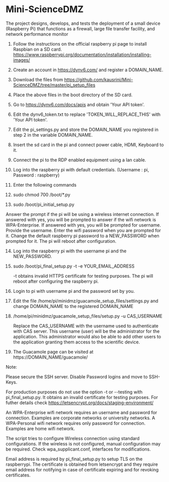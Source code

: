 # Mini-ScienceDMZ
The project designs, develops, and tests the deployment of a small device (Raspberry Pi) that functions as a firewall, large file transfer facility, and network performance monitor

1. Follow the instructions on the official raspberry pi page to install Raspbian on a SD card. 
   https://www.raspberrypi.org/documentation/installation/installing-images/

2. Create an account in https://dynv6.com/ and register a DOMAIN_NAME.

3. Download the files from https://github.com/kausrini/Mini-ScienceDMZ/tree/master/pi_setup_files

4. Place the above files in the boot directory of the SD card.

5. Go to https://dynv6.com/docs/apis and obtain 'Your API token'. 

6. Edit the dynv6_token.txt to replace 'TOKEN_WILL_REPLACE_THIS' with 'Your API token'. 

7. Edit the pi_settings.py and store the DOMAIN_NAME you registered in step 2 in the variable DOMAIN_NAME.

8. Insert the sd card in the pi and connect power cable, HDMI, Keyboard to it.

9. Connect the pi to the RDP enabled equipment using a lan cable.

10. Log into the raspberry pi with default credentials. (Username : pi, Password : raspberry)

11. Enter the following commands

12. sudo chmod 700 /boot/*.py

13. sudo /boot/pi_initial_setup.py
   
   Answer the prompt if the pi will be using a wireless internet connection. 
   If answered with yes, you will be prompted to answer if the wifi network is WPA-Enterprise.
   If answered with yes, you will be prompted for username. Provide the username.
   Enter the wifi password when you are prompted for it.
   Change the default raspberry pi password to a NEW_PASSWORD when prompted for it.
   The pi will reboot after configuration.

14. Log into the raspberry pi with the username pi and the NEW_PASSWORD.

15. sudo /boot/pi_final_setup.py -t -e YOUR_EMAIL_ADDRESS
    
	-t obtains invalid HTTPS certificate for testing purposes.
    The pi will reboot after configuring the raspberry pi.

16. Login to pi with username pi and the password set by you.

17. Edit the file /home/pi/minidmz/guacamole_setup_files/settings.py and change DOMAIN_NAME to the registered DOMAIN_NAME

18. /home/pi/minidmz/guacamole_setup_files/setup.py -u CAS_USERNAME
    
    Replace the CAS_USERNAME with the username used to authenticate with CAS server. This username (user) will be the administrator for the application.
    This administrator would also be able to add other users to the application granting them access to the scientific device.

19. The Guacamole page can be visited at https://DOMAIN_NAME/guacamole/

Note:

Please secure the SSH server. Disable Password logins and move to SSH-Keys.

For production purposes do not use the option -t or --testing with pi_final_setup.py. It obtains an invalid certificate for testing purposes. For futher
details check https://letsencrypt.org/docs/staging-environment/

An WPA-Enterprise wifi network requires an username and password for connection. Examples are corporate networks or university networks.
A WPA-Personal wifi network requires only password for connection. Examples are home wifi network.

The script tries to configure Wireless connection using standard configurations. If the wireless is not configured, manual configuration may be 
required. Check wpa_supplicant.conf, interfaces for modifications.

Email address is required by pi_final_setup.py to setup TLS on the raspberrypi. The certificate is obtained from letsencrypt and they require email address
for notifying in case of certificate expiring and for revoking certificates.




